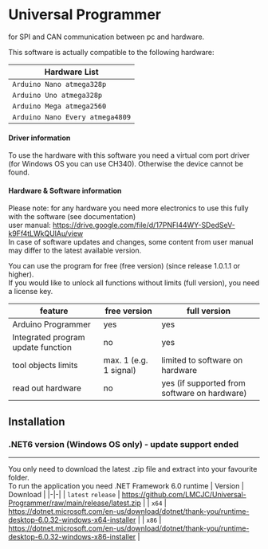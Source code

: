 # Universal Programmer

for SPI and CAN communication between pc and hardware.

This software is actually compatible to the following hardware:

| Hardware List |
|-|
| `Arduino Nano atmega328p` |
| `Arduino Uno atmega328p` |
| `Arduino Mega atmega2560` |
| `Arduino Nano Every atmega4809` |

#### Driver information
To use the hardware with this software you need a virtual com port driver (for Windows OS you can use CH340). Otherwise the device cannot be found.

#### Hardware & Software information
Please note: for any hardware you need more electronics to use this fully with the software (see documentation)\
user manual: https://drive.google.com/file/d/17PNFl44WY-SDedSeV-k9Ff4tLWkQUlAu/view \
In case of software updates and changes, some content from user manual may differ to the latest available version.

You can use the program for free (free version) (since release 1.0.1.1 or higher).\
If you would like to unlock all functions without limits (full version), you need a license key.

feature | free version | full version |
|-|-|-|
Arduino Programmer | yes | yes |
Integrated program update function | no | yes |
tool objects limits | max. 1 (e.g. 1 signal) | limited to software on hardware |
read out hardware | no | yes (if supported from software on hardware) |

## Installation
### .NET6 version (Windows OS only) - update support ended
---
You only need to download the latest .zip file and extract into your favourite folder.\
To run the application you need .NET Framework 6.0 runtime
| Version | Download                |
|-|-|
| `latest` `release` | https://github.com/LMCJC/Universal-Programmer/raw/main/release/latest.zip |
| `x64` | https://dotnet.microsoft.com/en-us/download/dotnet/thank-you/runtime-desktop-6.0.32-windows-x64-installer |
| `x86` | https://dotnet.microsoft.com/en-us/download/dotnet/thank-you/runtime-desktop-6.0.32-windows-x86-installer |